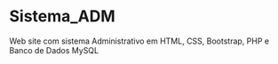 # Sistema_ADM
 Web site com sistema Administrativo em HTML, CSS, Bootstrap, PHP e Banco de Dados MySQL
